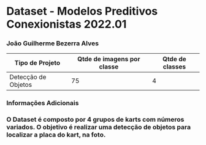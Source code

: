 # Dataset - Modelos Preditivos Conexionistas 2022.01

### João Guilherme Bezerra Alves

|**Tipo de Projeto**|**Qtde de imagens por classe**|**Qtde de classes**|
|--|--|--|
|Detecção de Objetos|75|4|

### Informações Adicionais

### O Dataset é composto por 4 grupos de karts com números variados. O objetivo é realizar uma detecção de objetos para localizar a placa do kart, na foto.

